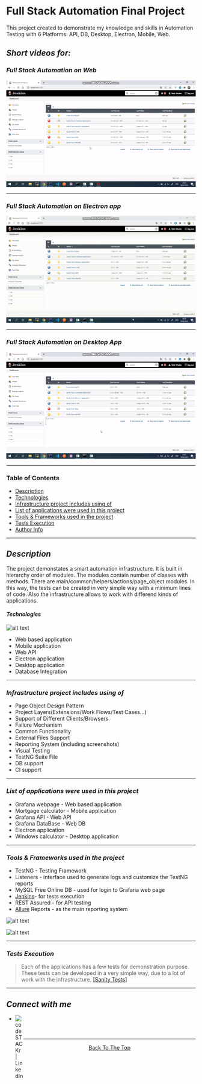 # **Full Stack Automation Final Project** 
This project created to demonstrate my knowledge and skills in Automation Testing with 6 Platforms: API, DB, Desktop, Electron, Mobile, Web.

## ***Short videos for:***

### **_Full Stack Automation on Web_**
[![Full Stack Automation on Web](Web.gif)](https://www.youtube.com/watch?v=Qmt1bE3zO-Y)

---

### **_Full Stack Automation on Electron app_**
[![Full Stack Automation on Electron app](Electron.gif)](https://www.youtube.com/watch?v=U1FgG6-SaLA)

---

### **_Full Stack Automation on Desktop App_**
[![Full Stack Automation on Desktop App](Desktop.gif)](https://www.youtube.com/watch?v=PzGKxkz5v-c)

---

### Table of Contents

- [Description](#description)
- [Technologies](#Technologies)
- [Infrastructure project includes using of](#Infrastructure-project-includes-using-of)
- [List of applications were used in this project](#List-of-applications-were-used-in-this-project)
- [Tools & Frameworks used in the project](#Tools-&-Frameworks-used-in-the-project)
- [Tests Execution](#Tests-Execution)
- [Author Info](#Connect-with-me)

---

## **_Description_**

The project demonstates a smart automation infrastructure. It is built in hierarchy order of modules. The modules contain number of classes with methods.
There are main/common/helpers/actions/page_object modules.
In this way, the tests can be created in very simple way with a minimum lines of code.
Also the infrastructure allows to work with differend kinds of applications.

#### _Technologies_
![alt text](https://i.imagesup.co/images2/66e081c11e82604f74031cce09c08d960d97c803.png)

- Web based application
- Mobile application
- Web API
- Electron application
- Desktop application
- Database Integration

---

### **_Infrastructure project includes using of_**

* Page Object Design Pattern
* Project Layers(Extensions/Work Flows/Test Cases...)
* Support of Different Clients/Browsers
* Failure Mechanism
* Common Functionality
* External Files Support
* Reporting System (including screenshots)
* Visual Testing
* TestNG Suite File
* DB support
* CI support 

---

### **_List of applications were used in this project_**

* Grafana webpage - Web based application
* Mortgage calculator - Mobile application
* Grafana API - Web API
* Grafana DataBase  - Web DB  
* Electron application
* Windows calculator - Desktop application

---

### **_Tools & Frameworks used in the project_**

* TestNG - Testing Framework
* Listeners - interface used to generate logs and customize the TestNG reports
* MySQL Free Online DB - used for login to Grafana web page
* [Jenkins](https://www.jenkins.io/)- for tests execution
* REST Assured - for API testing
* [Allure](http://allure.qatools.ru/) Reports - as the main reporting system

![alt text](https://i.imagesup.co/images2/5009e08474d7ede5b415fc394dad83ca90738d53.png)

![alt text](https://i.imagesup.co/images2/a5a13b24c8ec5af527ca9b960df3259e085990d1.jpg)


---

### **_Tests Execution_**

> Each of the applications has a few tests for demonstration purpose.
These tests can be developed in a very simple way, due to a lot of work with the infrastructure.
[[Sanity Tests]](https://github.com/YakirMoshe/Full-Stack-Automation-Final-Project/tree/main/src/test/java/sanity)

---

## **_Connect with me_**

* [<img align="left" alt="codeSTACKr | LinkedIn" width="22px" src="https://upload.wikimedia.org/wikipedia/commons/c/c9/Linkedin.svg" />][linkedin]
<br>

---

<center>
<p>

[Back To The Top](#Full-Stack-Automation-Final-Project)
</p></center>

[linkedin]: https://linkedin.com/in/yakir-moshe